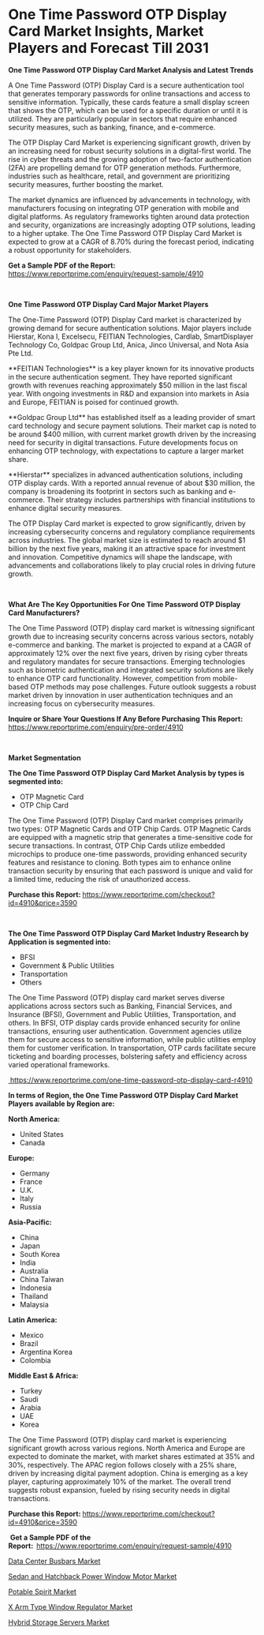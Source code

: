 <p><h1>One Time Password OTP Display Card Market Insights, Market Players and Forecast Till 2031</h1></p><p><strong>One Time Password OTP Display Card Market Analysis and Latest Trends</strong></p>
<p><p>A One Time Password (OTP) Display Card is a secure authentication tool that generates temporary passwords for online transactions and access to sensitive information. Typically, these cards feature a small display screen that shows the OTP, which can be used for a specific duration or until it is utilized. They are particularly popular in sectors that require enhanced security measures, such as banking, finance, and e-commerce.</p><p>The OTP Display Card Market is experiencing significant growth, driven by an increasing need for robust security solutions in a digital-first world. The rise in cyber threats and the growing adoption of two-factor authentication (2FA) are propelling demand for OTP generation methods. Furthermore, industries such as healthcare, retail, and government are prioritizing security measures, further boosting the market. </p><p>The market dynamics are influenced by advancements in technology, with manufacturers focusing on integrating OTP generation with mobile and digital platforms. As regulatory frameworks tighten around data protection and security, organizations are increasingly adopting OTP solutions, leading to a higher uptake. The One Time Password OTP Display Card Market is expected to grow at a CAGR of 8.70% during the forecast period, indicating a robust opportunity for stakeholders.</p></p>
<p><strong>Get a Sample PDF of the Report:&nbsp;</strong> <a href="https://www.reportprime.com/enquiry/request-sample/4910">https://www.reportprime.com/enquiry/request-sample/4910</a></p>
<p>&nbsp;</p>
<p><strong>One Time Password OTP Display Card Major Market Players</strong></p>
<p><p>The One-Time Password (OTP) Display Card market is characterized by growing demand for secure authentication solutions. Major players include Hierstar, Kona I, Excelsecu, FEITIAN Technologies, Cardlab, SmartDisplayer Technology Co, Goldpac Group Ltd, Anica, Jinco Universal, and Nota Asia Pte Ltd. </p><p>**FEITIAN Technologies** is a key player known for its innovative products in the secure authentication segment. They have reported significant growth with revenues reaching approximately $50 million in the last fiscal year. With ongoing investments in R&D and expansion into markets in Asia and Europe, FEITIAN is poised for continued growth.</p><p>**Goldpac Group Ltd** has established itself as a leading provider of smart card technology and secure payment solutions. Their market cap is noted to be around $400 million, with current market growth driven by the increasing need for security in digital transactions. Future developments focus on enhancing OTP technology, with expectations to capture a larger market share.</p><p>**Hierstar** specializes in advanced authentication solutions, including OTP display cards. With a reported annual revenue of about $30 million, the company is broadening its footprint in sectors such as banking and e-commerce. Their strategy includes partnerships with financial institutions to enhance digital security measures.</p><p>The OTP Display Card market is expected to grow significantly, driven by increasing cybersecurity concerns and regulatory compliance requirements across industries. The global market size is estimated to reach around $1 billion by the next five years, making it an attractive space for investment and innovation. Competitive dynamics will shape the landscape, with advancements and collaborations likely to play crucial roles in driving future growth.</p></p>
<p>&nbsp;</p>
<p><strong>What Are The Key Opportunities For One Time Password OTP Display Card Manufacturers?</strong></p>
<p><p>The One Time Password (OTP) display card market is witnessing significant growth due to increasing security concerns across various sectors, notably e-commerce and banking. The market is projected to expand at a CAGR of approximately 12% over the next five years, driven by rising cyber threats and regulatory mandates for secure transactions. Emerging technologies such as biometric authentication and integrated security solutions are likely to enhance OTP card functionality. However, competition from mobile-based OTP methods may pose challenges. Future outlook suggests a robust market driven by innovation in user authentication techniques and an increasing focus on cybersecurity measures.</p></p>
<p><strong>Inquire or Share Your Questions If Any Before Purchasing This Report:</strong> <a href="https://www.reportprime.com/enquiry/pre-order/4910">https://www.reportprime.com/enquiry/pre-order/4910</a></p>
<p>&nbsp;</p>
<p><strong>Market Segmentation</strong></p>
<p><strong>The One Time Password OTP Display Card Market Analysis by types is segmented into:</strong></p>
<p><ul><li>OTP Magnetic Card</li><li>OTP Chip Card</li></ul></p>
<p><p>The One Time Password (OTP) Display Card market comprises primarily two types: OTP Magnetic Cards and OTP Chip Cards. OTP Magnetic Cards are equipped with a magnetic strip that generates a time-sensitive code for secure transactions. In contrast, OTP Chip Cards utilize embedded microchips to produce one-time passwords, providing enhanced security features and resistance to cloning. Both types aim to enhance online transaction security by ensuring that each password is unique and valid for a limited time, reducing the risk of unauthorized access.</p></p>
<p><strong>Purchase this Report:&nbsp;</strong><a href="https://www.reportprime.com/checkout?id=4910&price=3590">https://www.reportprime.com/checkout?id=4910&price=3590</a></p>
<p>&nbsp;</p>
<p><strong>The One Time Password OTP Display Card Market Industry Research by Application is segmented into:</strong></p>
<p><ul><li>BFSI</li><li>Government & Public Utilities</li><li>Transportation</li><li>Others</li></ul></p>
<p><p>The One Time Password (OTP) display card market serves diverse applications across sectors such as Banking, Financial Services, and Insurance (BFSI), Government and Public Utilities, Transportation, and others. In BFSI, OTP display cards provide enhanced security for online transactions, ensuring user authentication. Government agencies utilize them for secure access to sensitive information, while public utilities employ them for customer verification. In transportation, OTP cards facilitate secure ticketing and boarding processes, bolstering safety and efficiency across varied operational frameworks.</p></p>
<p><a href="https://www.reportprime.com/one-time-password-otp-display-card-r4910">&nbsp;https://www.reportprime.com/one-time-password-otp-display-card-r4910</a></p>
<p><strong>In terms of Region, the One Time Password OTP Display Card Market Players available by Region are:</strong></p>
<p>
    <p> <strong> North America: </strong>
        <ul>
            <li>United States</li>
            <li>Canada</li>
        </ul>
        </p> 
    <p> <strong> Europe: </strong>
        <ul>
            <li>Germany</li>
            <li>France</li>
            <li>U.K.</li>
            <li>Italy</li>
            <li>Russia</li>
        </ul>
        </p> 
    <p> <strong> Asia-Pacific: </strong>
        <ul>
            <li>China</li>
            <li>Japan</li>
            <li>South Korea</li>
            <li>India</li>
            <li>Australia</li>
            <li>China Taiwan</li>
            <li>Indonesia</li>
            <li>Thailand</li>
            <li>Malaysia</li>
        </ul>
        </p> 
    <p> <strong> Latin America: </strong>
        <ul>
            <li>Mexico</li>
            <li>Brazil</li>
            <li>Argentina Korea</li>
            <li>Colombia</li>
        </ul>
        </p> 
    <p> <strong> Middle East & Africa: </strong>
        <ul>
            <li>Turkey</li>
            <li>Saudi</li>
            <li>Arabia</li>
            <li>UAE</li>
            <li>Korea</li>
        </ul>
    </p>
    </p>
<p><p>The One Time Password (OTP) display card market is experiencing significant growth across various regions. North America and Europe are expected to dominate the market, with market shares estimated at 35% and 30%, respectively. The APAC region follows closely with a 25% share, driven by increasing digital payment adoption. China is emerging as a key player, capturing approximately 10% of the market. The overall trend suggests robust expansion, fueled by rising security needs in digital transactions.</p></p>
<p><strong>Purchase this Report: </strong><a href="https://www.reportprime.com/checkout?id=4910&price=3590">https://www.reportprime.com/checkout?id=4910&price=3590</a></p>
<p>&nbsp;<strong>Get a Sample PDF of the Report:&nbsp;&nbsp;</strong><a href="https://www.reportprime.com/enquiry/request-sample/4910">https://www.reportprime.com/enquiry/request-sample/4910</a></p>
<p><strong></strong></p>
<p><p><a href="https://github.com/HobertDavis43/Market-Research-Report-List-1/blob/main/data-center-busbars-market.md">Data Center Busbars Market</a></p><p><a href="https://issuu.com/reportprime-2/docs/sedan-and-hatchback-power-window-mo_13d09a0e69e81c">Sedan and Hatchback Power Window Motor Market</a></p><p><a href="https://www.linkedin.com/pulse/global-potable-spirit-industry-research-report-competitive-72hoe?trackingId=4IBicHXiTuOCzjfQXQXlyg%3D%3D">Potable Spirit Market</a></p><p><a href="https://issuu.com/reportprime-2/docs/x-arm-type-window-regulator-market-_4fb13eb09c001d">X Arm Type Window Regulator Market</a></p><p><a href="https://github.com/AlisaRowe24/Market-Research-Report-List-1/blob/main/hybrid-storage-servers-market.md">Hybrid Storage Servers Market</a></p></p>